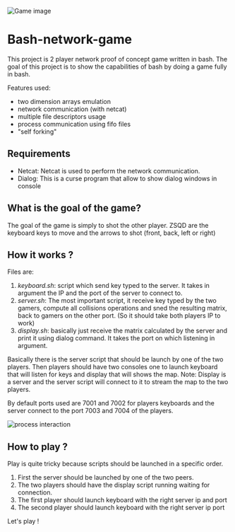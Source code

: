 
![Game image](https://raw.github.com/RobinDavid/Bash-network-game/master/snapshot.jpg)

Bash-network-game
=================

This project is 2 player network proof of concept game written in bash.
The goal of this project is to show the capabilities of bash by doing a game fully in bash.

Features used:
* two dimension arrays emulation
* network communication (with netcat)
* multiple file descriptors usage
* process communication using fifo files
* "self forking"

Requirements
------------

* Netcat: Netcat is used to perform the network communication.
* Dialog: This is a curse program that allow to show dialog windows in console

What is the goal of the game?
-----------------------------

The goal of the game is simply to shot the other player.
ZSQD are the keyboard keys to move and the arrows to shot (front, back, left or right)

How it works ?
--------------

Files are:

1. *keyboard.sh*: script which send key typed to the server. It takes in argument the IP and the port of the server to connect to.
2. *server.sh*: The most important script, it receive key typed by the two gamers, compute all collisions operations and sned the resulting matrix, back to gamers on the other port. (So it should take both players IP to work)
3. *display.sh*: basically just receive the matrix calculated by the server and print it using dialog command. It takes the port on which listening in argument.

Basically there is the server script that should be launch by one of the two players.
Then players should have two consoles one to launch keyboard that will listen for keys and display
that will shows the map.
Note: Display is a server and the server script will connect to it to stream the map to the two players.

By default ports used are 7001 and 7002 for players keyboards and the server connect to the port 7003 and 7004 of the players.

![process interaction](https://raw.github.com/RobinDavid/Bash-network-game/master/archi.jpg)

How to play ?
-------------

Play is quite tricky because scripts should be launched in a specific order.

1. First the server should be launched by one of the two peers.
2. The two players should have the display script running waiting for connection.
3. The first player should launch keyboard with the right server ip and port
4. The second player should launch keyboard with the right server ip port

Let's play !
